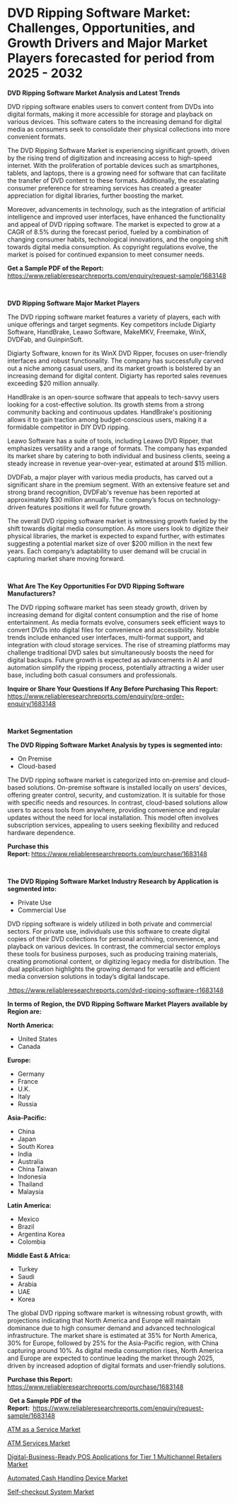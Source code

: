 <p><h1>DVD Ripping Software Market: Challenges, Opportunities, and Growth Drivers and Major Market Players forecasted for period from 2025 - 2032</h1></p><p><strong>DVD Ripping Software Market Analysis and Latest Trends</strong></p>
<p><p>DVD ripping software enables users to convert content from DVDs into digital formats, making it more accessible for storage and playback on various devices. This software caters to the increasing demand for digital media as consumers seek to consolidate their physical collections into more convenient formats. </p><p>The DVD Ripping Software Market is experiencing significant growth, driven by the rising trend of digitization and increasing access to high-speed internet. With the proliferation of portable devices such as smartphones, tablets, and laptops, there is a growing need for software that can facilitate the transfer of DVD content to these formats. Additionally, the escalating consumer preference for streaming services has created a greater appreciation for digital libraries, further boosting the market.</p><p>Moreover, advancements in technology, such as the integration of artificial intelligence and improved user interfaces, have enhanced the functionality and appeal of DVD ripping software. The market is expected to grow at a CAGR of 8.5% during the forecast period, fueled by a combination of changing consumer habits, technological innovations, and the ongoing shift towards digital media consumption. As copyright regulations evolve, the market is poised for continued expansion to meet consumer needs.</p></p>
<p><strong>Get a Sample PDF of the Report:&nbsp;</strong> <a href="https://www.reliableresearchreports.com/enquiry/request-sample/1683148?utm_campaign=102&utm_medium=2&utm_source=Github&utm_content=ia&utm_term=26032025&utm_id=dvd-ripping-software">https://www.reliableresearchreports.com/enquiry/request-sample/1683148</a></p>
<p>&nbsp;</p>
<p><strong>DVD Ripping Software Major Market Players</strong></p>
<p><p>The DVD ripping software market features a variety of players, each with unique offerings and target segments. Key competitors include Digiarty Software, HandBrake, Leawo Software, MakeMKV, Freemake, WinX, DVDFab, and GuinpinSoft.</p><p>Digiarty Software, known for its WinX DVD Ripper, focuses on user-friendly interfaces and robust functionality. The company has successfully carved out a niche among casual users, and its market growth is bolstered by an increasing demand for digital content. Digiarty has reported sales revenues exceeding $20 million annually.</p><p>HandBrake is an open-source software that appeals to tech-savvy users looking for a cost-effective solution. Its growth stems from a strong community backing and continuous updates. HandBrake's positioning allows it to gain traction among budget-conscious users, making it a formidable competitor in DIY DVD ripping.</p><p>Leawo Software has a suite of tools, including Leawo DVD Ripper, that emphasizes versatility and a range of formats. The company has expanded its market share by catering to both individual and business clients, seeing a steady increase in revenue year-over-year, estimated at around $15 million.</p><p>DVDFab, a major player with various media products, has carved out a significant share in the premium segment. With an extensive feature set and strong brand recognition, DVDFab's revenue has been reported at approximately $30 million annually. The company’s focus on technology-driven features positions it well for future growth.</p><p>The overall DVD ripping software market is witnessing growth fueled by the shift towards digital media consumption. As more users look to digitize their physical libraries, the market is expected to expand further, with estimates suggesting a potential market size of over $200 million in the next few years. Each company’s adaptability to user demand will be crucial in capturing market share moving forward.</p></p>
<p>&nbsp;</p>
<p><strong>What Are The Key Opportunities For DVD Ripping Software Manufacturers?</strong></p>
<p><p>The DVD ripping software market has seen steady growth, driven by increasing demand for digital content consumption and the rise of home entertainment. As media formats evolve, consumers seek efficient ways to convert DVDs into digital files for convenience and accessibility. Notable trends include enhanced user interfaces, multi-format support, and integration with cloud storage services. The rise of streaming platforms may challenge traditional DVD sales but simultaneously boosts the need for digital backups. Future growth is expected as advancements in AI and automation simplify the ripping process, potentially attracting a wider user base, including both casual consumers and professionals.</p></p>
<p><strong>Inquire or Share Your Questions If Any Before Purchasing This Report:</strong> <a href="https://www.reliableresearchreports.com/enquiry/pre-order-enquiry/1683148?utm_campaign=102&utm_medium=2&utm_source=Github&utm_content=ia&utm_term=26032025&utm_id=dvd-ripping-software">https://www.reliableresearchreports.com/enquiry/pre-order-enquiry/1683148</a></p>
<p>&nbsp;</p>
<p><strong>Market Segmentation</strong></p>
<p><strong>The DVD Ripping Software Market Analysis by types is segmented into:</strong></p>
<p><ul><li>On Premise</li><li>Cloud-based</li></ul></p>
<p><p>The DVD ripping software market is categorized into on-premise and cloud-based solutions. On-premise software is installed locally on users’ devices, offering greater control, security, and customization. It is suitable for those with specific needs and resources. In contrast, cloud-based solutions allow users to access tools from anywhere, providing convenience and regular updates without the need for local installation. This model often involves subscription services, appealing to users seeking flexibility and reduced hardware dependence.</p></p>
<p><strong>Purchase this Report:&nbsp;</strong><a href="https://www.reliableresearchreports.com/purchase/1683148?utm_campaign=102&utm_medium=2&utm_source=Github&utm_content=ia&utm_term=26032025&utm_id=dvd-ripping-software">https://www.reliableresearchreports.com/purchase/1683148</a></p>
<p>&nbsp;</p>
<p><strong>The DVD Ripping Software Market Industry Research by Application is segmented into:</strong></p>
<p><ul><li>Private Use</li><li>Commercial Use</li></ul></p>
<p><p>DVD ripping software is widely utilized in both private and commercial sectors. For private use, individuals use this software to create digital copies of their DVD collections for personal archiving, convenience, and playback on various devices. In contrast, the commercial sector employs these tools for business purposes, such as producing training materials, creating promotional content, or digitizing legacy media for distribution. The dual application highlights the growing demand for versatile and efficient media conversion solutions in today’s digital landscape.</p></p>
<p><a href="https://www.reliableresearchreports.com/dvd-ripping-software-r1683148?utm_campaign=102&utm_medium=2&utm_source=Github&utm_content=ia&utm_term=26032025&utm_id=dvd-ripping-software">&nbsp;https://www.reliableresearchreports.com/dvd-ripping-software-r1683148</a></p>
<p><strong>In terms of Region, the DVD Ripping Software Market Players available by Region are:</strong></p>
<p>
    <p> <strong> North America: </strong>
        <ul>
            <li>United States</li>
            <li>Canada</li>
        </ul>
        </p> 
    <p> <strong> Europe: </strong>
        <ul>
            <li>Germany</li>
            <li>France</li>
            <li>U.K.</li>
            <li>Italy</li>
            <li>Russia</li>
        </ul>
        </p> 
    <p> <strong> Asia-Pacific: </strong>
        <ul>
            <li>China</li>
            <li>Japan</li>
            <li>South Korea</li>
            <li>India</li>
            <li>Australia</li>
            <li>China Taiwan</li>
            <li>Indonesia</li>
            <li>Thailand</li>
            <li>Malaysia</li>
        </ul>
        </p> 
    <p> <strong> Latin America: </strong>
        <ul>
            <li>Mexico</li>
            <li>Brazil</li>
            <li>Argentina Korea</li>
            <li>Colombia</li>
        </ul>
        </p> 
    <p> <strong> Middle East & Africa: </strong>
        <ul>
            <li>Turkey</li>
            <li>Saudi</li>
            <li>Arabia</li>
            <li>UAE</li>
            <li>Korea</li>
        </ul>
    </p>
    </p>
<p><p>The global DVD ripping software market is witnessing robust growth, with projections indicating that North America and Europe will maintain dominance due to high consumer demand and advanced technological infrastructure. The market share is estimated at 35% for North America, 30% for Europe, followed by 25% for the Asia-Pacific region, with China capturing around 10%. As digital media consumption rises, North America and Europe are expected to continue leading the market through 2025, driven by increased adoption of digital formats and user-friendly solutions.</p></p>
<p><strong>Purchase this Report: </strong><a href="https://www.reliableresearchreports.com/purchase/1683148?utm_campaign=102&utm_medium=2&utm_source=Github&utm_content=ia&utm_term=26032025&utm_id=dvd-ripping-software">https://www.reliableresearchreports.com/purchase/1683148</a></p>
<p>&nbsp;<strong>Get a Sample PDF of the Report:&nbsp;&nbsp;</strong><a href="https://www.reliableresearchreports.com/enquiry/request-sample/1683148?utm_campaign=102&utm_medium=2&utm_source=Github&utm_content=ia&utm_term=26032025&utm_id=dvd-ripping-software">https://www.reliableresearchreports.com/enquiry/request-sample/1683148</a></p>
<p><strong></strong></p>
<p><p><a href="https://github.com/gasikcalbos8/Market-Research-Report-List-1/blob/main/atm-as-a-service-market.md?utm_campaign=102&utm_medium=2&utm_source=Github&utm_content=ia&utm_term=26032025&utm_id=dvd-ripping-software">ATM as a Service Market</a></p><p><a href="https://github.com/ubavicachida/Market-Research-Report-List-1/blob/main/atm-services-market.md?utm_campaign=102&utm_medium=2&utm_source=Github&utm_content=ia&utm_term=26032025&utm_id=dvd-ripping-software">ATM Services Market</a></p><p><a href="https://github.com/dringmurza6r/Market-Research-Report-List-1/blob/main/digital-business-ready-pos-applications-for-tier-1-multichannel-retailers-market.md?utm_campaign=102&utm_medium=2&utm_source=Github&utm_content=ia&utm_term=26032025&utm_id=dvd-ripping-software">Digital-Business-Ready POS Applications for Tier 1 Multichannel Retailers Market</a></p><p><a href="https://github.com/abdhsheila7/Market-Research-Report-List-1/blob/main/automated-cash-handling-device-market.md?utm_campaign=102&utm_medium=2&utm_source=Github&utm_content=ia&utm_term=26032025&utm_id=dvd-ripping-software">Automated Cash Handling Device Market</a></p><p><a href="https://github.com/vaduzunny/Market-Research-Report-List-1/blob/main/self-checkout-system-market.md?utm_campaign=102&utm_medium=2&utm_source=Github&utm_content=ia&utm_term=26032025&utm_id=dvd-ripping-software">Self-checkout System Market</a></p></p>